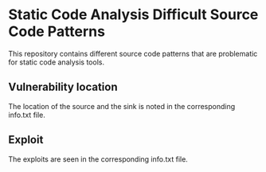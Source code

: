 # Static Code Analysis Difficult Source Code Patterns

This repository contains different source code patterns that are problematic for static code analysis tools.

## Vulnerability location
The location of the source and the sink is noted in the corresponding info.txt file.

## Exploit
The exploits are seen in the corresponding info.txt file.

